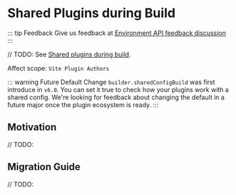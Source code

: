 # Shared Plugins during Build

::: tip Feedback
Give us feedback at [Environment API feedback discussion](https://github.com/vitejs/vite/discussions/16358)
:::

// TODO:
See [Shared plugins during build](/guide/api-environment.md#shared-plugins-during-build).

Affect scope: `Vite Plugin Authors`

::: warning Future Default Change
`builder.sharedConfigBuild` was first introduce in `v6.0`. You can set it true to check how your plugins work with a shared config. We're looking for feedback about changing the default in a future major once the plugin ecosystem is ready.
:::

## Motivation

// TODO:

## Migration Guide

// TODO: